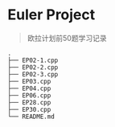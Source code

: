 # Euler Project
> 欧拉计划前50题学习记录
```
.
├── EP02-1.cpp
├── EP02-2.cpp
├── EP02-3.cpp
├── EP03.cpp
├── EP04.cpp
├── EP06.cpp
├── EP28.cpp
├── EP30.cpp
└── README.md
```
